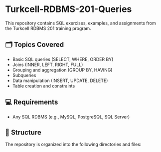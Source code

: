 # Turkcell-RDBMS-201-Queries

This repository contains SQL exercises, examples, and assignments from the Turkcell RDBMS 201 training program.

## 🗂️ Topics Covered

- Basic SQL queries (SELECT, WHERE, ORDER BY)
- Joins (INNER, LEFT, RIGHT, FULL)
- Grouping and aggregation (GROUP BY, HAVING)
- Subqueries
- Data manipulation (INSERT, UPDATE, DELETE)
- Table creation and constraints

## 💻 Requirements

- Any SQL RDBMS (e.g., MySQL, PostgreSQL, SQL Server)


## 📂 Structure

The repository is organized into the following directories and files:

